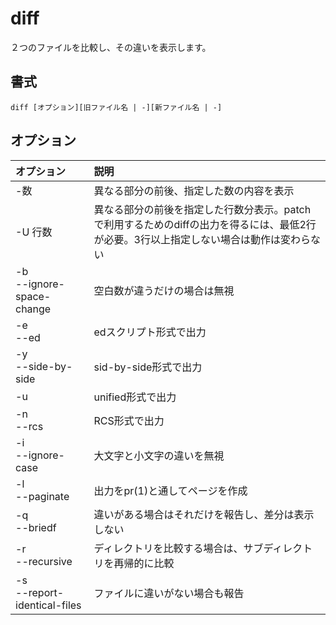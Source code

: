 # diff

２つのファイルを比較し、その違いを表示します。

## 書式

```
diff [オプション][旧ファイル名 | -][新ファイル名 | -]
```

## オプション

|オプション|説明|
|:--|:--|
|-数|異なる部分の前後、指定した数の内容を表示|
|-U 行数|異なる部分の前後を指定した行数分表示。patchで利用するためのdiffの出力を得るには、最低2行が必要。3行以上指定しない場合は動作は変わらない|
|-b<br> --ignore-space-change|空白数が違うだけの場合は無視|
|-e<br> --ed|edスクリプト形式で出力|
|-y<br> --side-by-side|sid-by-side形式で出力|
|-u|unified形式で出力|
|-n<br> --rcs|RCS形式で出力|
|-i<br> --ignore-case|大文字と小文字の違いを無視|
|-l<br> --paginate|出力をpr(1)と通してページを作成|
|-q<br> --briedf|違いがある場合はそれだけを報告し、差分は表示しない|
|-r<br> --recursive|ディレクトリを比較する場合は、サブディレクトリを再帰的に比較|
|-s<br> --report-identical-files|ファイルに違いがない場合も報告|

